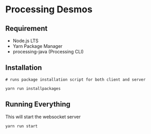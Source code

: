 # Processing Desmos

## Requirement

- Node.js LTS
- Yarn Package Manager
- processing-java (Processing CLI)

## Installation

```
# runs package installation script for both client and server

yarn run installpackages
```

## Running Everything

This will start the websocket server

`yarn run start`
